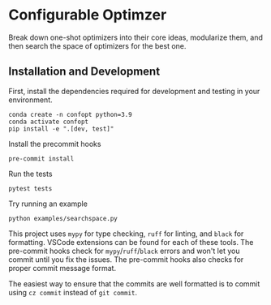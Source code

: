 # Configurable Optimzer

Break down one-shot optimizers into their core ideas, modularize them, and then search the space of optimizers for the best one.

## Installation and Development
First, install the dependencies required for development and testing in your environment.

```
conda create -n confopt python=3.9
conda activate confopt
pip install -e ".[dev, test]"
```

Install the precommit hooks
```
pre-commit install
```

Run the tests
```
pytest tests
```

Try running an example
```
python examples/searchspace.py
```

This project uses `mypy` for type checking, `ruff` for linting, and `black` for formatting. VSCode extensions can be found for each of these tools. The pre-commit hooks check for `mypy`/`ruff`/`black` errors and won't let you commit until you fix the issues. The pre-commit hooks also checks for proper commit message format.

The easiest way to ensure that the commits are well formatted is to commit using `cz commit` instead of `git commit`.
